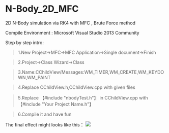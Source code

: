 # N-Body_2D_MFC
2D N-Body simulation via RK4 with MFC , Brute Force method


Compile Environment : Microsoft Visual Studio 2013 Community


Step by step intro:


>1.New Project->MFC->MFC Application->Single document->Finish


>2.Project->Class Wizard->Class 

>3.Name:CChildView/Messages:WM_TIMER,WM_CREATE,WM_KEYDOWN,WM_PAINT


>4.Replace CChildView.h,CChildView.cpp with given files


>5.Replace 【#include "nbodyTest.h"】 in CChildView.cpp with 【#include "Your Project Name.h"】


>6.Compile it and have fun

The final effect might looks like this：
![](http://thumbnail0.baidupcs.com/thumbnail/d45e87f8a4d664c357b16e29a6ee745a?fid=3054427709-250528-255474628577139&time=1478865600&rt=sh&sign=FDTAER-DCb740ccc5511e5e8fedcff06b081203-NqpGXOm4hQByWJxg7c9tBeVYWes%3D&expires=8h&chkv=0&chkbd=0&chkpc=&dp-logid=7325379434639998041&dp-callid=0&size=c710_u400&quality=100)

